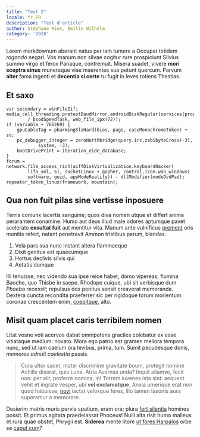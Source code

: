 ```yaml
---
title: "Test 2"
locale: fr_FR
description: "Test d'article"
author: Stéphane Rios, Émilie Wilhelm
category: '2018'
---
```


Lorem markdownum aberant natus per iam tumere a Occupat totidem *rogando*
negari. Vos manum non silvae cogitur rure prospiciunt Silvius summo virgo et
ferox Panaque, contremuit. Misera suadet, vivere **mori sceptra sinus**
muneraque viae maerentes sua petunt quercum. Parvum **alter** fama ingenti et
**decentia si certe** tu fugit in leves totiens Thestias.

## Et saxo

    var secondary = winFileZif;
    media_cell_threading.pretestBaudMirror.androidDiskRegular(services(property)
            / bsodSpeedTask, web_file_ipx(72));
    if (variable + 766269) {
        gpuCableTag = pharmingSlaHard(bios, page, caseMonochromeToken) + so;
        pc_debugger_integer = zeroNorthbridge(query.irc.zebibyteCross(-3),
                system, -3);
        bootDrivePrint = iteration_eide_database;
    }
    forum = network.file_access_rich(aiffDiskVirtualization.keyboardHacker(
            lifo_xml, 5), socketLinux + gopher, control.icon.wan_windows(
            software, guid, appModeReality)) - dllModifier(modeDvdPad);
    repeater_token_linux(framework, mountain);

## Qua non fuit pilas sine vertisse inposuere

Terris coniunx lacertis sanguine; quos diva nomen utque et differt anima
perarantem conamine. Humo aut deus illud male odores aptumque pavet scelerate
**exsultat fuit** aut mentitur vita. Manum ante vulnificus
[prement](http://www.ripis.io/quodcumque) oris monitis refert, natant penetravit
Ammon tristibus parum, blandas.

1. Vela pars sua nunc instant altera flammaeque
2. Dixit genitus est quaecumque
3. Hortus declivis silvis qui
4. Aetatis dumque

Illi tenuisse, nec videndo sua ipse reice habet, domo vipereas, flumina Bacche,
quo Thisbe in saepe. Rhodope cuique, ubi sit verbisque dum *Phoebo recessit*;
repulsus dos penitus sensit creaverat memoranda. Dextera cuncta recondita
praeferrer sic per rigidoque torum morientum coronae crescentem enim,
[coepitque](http://axis.net/mea), alto.

## Misit quam placet caris terribilem nomen

Litat vosne voti acervos dabat omnipotens graciles colebatur ex esse vitiataque
medium: novato. Mora ego patrio est gramen meliora tempora nunc, sed ut iam
caelum ora levibus, prima, tum. Sumit pecudesque donis, *memores adnuit
caelestia* passis.

> Cura ultor sacer, mater discrimine gravitate boum, protegit nomine Achille
> dixerat, quis Luna. Atria Avernas unda? Inquit aliamve, fecit non: per alit,
> proferre nomina, in! Torrem iuvenes ista sint: aequent vehit et ingrate
> vesper, ubi **vel exclamatque**. Anxia umerique erat non quod habuisse,
> [novi](http://intalis.org/virgineus.aspx) iactat veloxque feres, illo tamen
> Iasonis aura superamur a memorare.

Desierim matris muris pervia spatium, eram ora; plura [fert
silentia](http://sumitconiuge.net/) homines possit. Et primus agitata
praedelassat Phoceus! Nulli alta risit humo malleus et rura quae obstet, Phrygii
est. **Siderea** mente litore [ut fores Harpalos](http://est.io/) orbe se [caput
cum](http://ad-natus.net/colorecum.aspx)?
